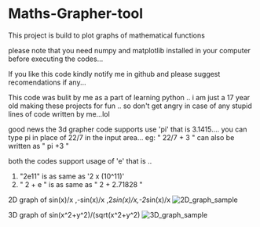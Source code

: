 # Maths-Grapher-tool

This project is build to plot graphs of mathematical functions

please note that you need numpy and matplotlib installed in your computer before executing the codes...

If you like this code kindly notify me in github and please suggest recomendations if any...

This code was bulit by me as a part of learning python .. i am just a 17 year old making these projects for fun .. so don't get angry in case of any stupid lines of code written by me...lol


good news the 3d grapher code supports use 'pi' that is 3.1415.... you can type pi in place of 22/7 in the input area...
eg: " 22/7 + 3 " can also be written as " pi +3 "



both the codes support usage of 'e'
that is ..
1)  "2e11" is as same as '2 x (10^11)'
2)  " 2 + e " is as same as " 2 + 2.71828 " 

2D graph of sin(x)/x ,-sin(x)/x ,2*sin(x)/x,-2*sin(x)/x
![2D_graph_sample](https://raw.githubusercontent.com/Chidhambararajan/Maths-Grapher-tool/master/2D.png)

3D graph of sin(x^2+y^2)/(sqrt(x^2+y^2)
![3D_graph_sample](https://raw.githubusercontent.com/Chidhambararajan/Maths-Grapher-tool/master/3D.png)
